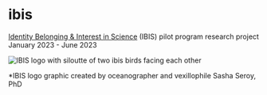 # ibis
 [Identity Belonging & Interest in Science](https://environment.uw.edu/students/current-students/identity-belonging-and-inquiry-in-science-ibis-program/) (IBIS) pilot program research project January 2023 - June 2023
 
 ![IBIS logo with siloutte of two ibis birds facing each other](https://github.com/sarahtanja/ibis/blob/master/image.jpg?raw=true)
 
 *IBIS logo graphic created by oceanographer and vexillophile Sasha Seroy, PhD

